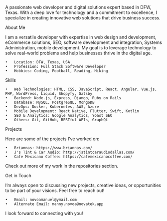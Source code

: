 A passionate web developer and digital solutions expert based in DFW, Texas. With a deep love for technology and a commitment to excellence, I specialize in creating innovative web solutions that drive business success.

About Me

I am a versatile developer with expertise in web design and development, eCommerce solutions, SEO, software development and integration, Systems Administration, mobile development. My goal is to leverage technology to solve real-world problems and help businesses thrive in the digital age.

	•	Location: DFW, Texas, USA
	•	Profession: Full Stack Software Developer
	•	Hobbies: Coding, Football, Reading, Hiking

Skills

	•	Web Technologies: HTML, CSS, JavaScript, React, Angular, Vue.js, PHP, WordPress, Liquid, Shopyfy, Gatsby
	•	Backend: Node.js, Express, Django, Ruby on Rails
	•	Database: MySQL, PostgreSQL, MongoDB
	•	DevOps: Docker, Kubernetes, AWS, Azure
	•	Mobile Development: React Native, Flutter, Swift, Kotlin
	•	SEO & Analytics: Google Analytics, Yoast SEO
	•	Others: Git, GitHub, RESTful APIs, GraphQL

Projects

Here are some of the projects I’ve worked on:

	•	Briannas: https://www.briannas.com/
	•	J's Tint & Car Audio: http://jstintcaraudiodallas.com/
	•	Cafe Mexicano Coffee: https://cafemexicanocoffee.com/

Check out more of my work in the repositories section.

Get in Touch

I’m always open to discussing new projects, creative ideas, or opportunities to be part of your visions. Feel free to reach out!

	•	Email: novoamanuel@ymail.com
	•	Alternate Email: manny.novoa@novatek.app

I look forward to connecting with you!


<!---
novoamanny/novoamanny is a ✨ special ✨ repository because its `README.md` (this file) appears on your GitHub profile.
You can click the Preview link to take a look at your changes.
--->
